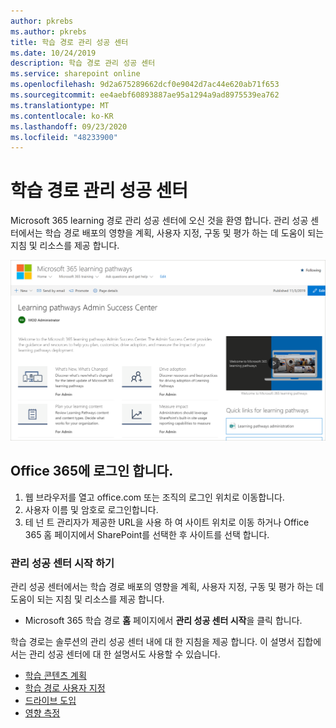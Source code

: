 ```yaml
---
author: pkrebs
ms.author: pkrebs
title: 학습 경로 관리 성공 센터
ms.date: 10/24/2019
description: 학습 경로 관리 성공 센터
ms.service: sharepoint online
ms.openlocfilehash: 9d2a675289662dcf0e9042d7ac44e620ab71f653
ms.sourcegitcommit: ee4aebf60893887ae95a1294a9ad8975539ea762
ms.translationtype: MT
ms.contentlocale: ko-KR
ms.lasthandoff: 09/23/2020
ms.locfileid: "48233900"
---
```

# <a name="learning-pathways-admin-success-center"></a>학습 경로 관리 성공 센터

Microsoft 365 learning 경로 관리 성공 센터에 오신 것을 환영 합니다. 관리 성공 센터에서는 학습 경로 배포의 영향을 계획, 사용자 지정, 구동 및 평가 하는 데 도움이 되는 지침 및 리소스를 제공 합니다.

![cg-successcenter.png](media/cg-successcenter.png)

## <a name="sign-in-to-office-365"></a>Office 365에 로그인 합니다. 

1.  웹 브라우저를 열고 office.com 또는 조직의 로그인 위치로 이동합니다. 
2.  사용자 이름 및 암호로 로그인합니다.
3.  테 넌 트 관리자가 제공한 URL을 사용 하 여 사이트 위치로 이동 하거나 Office 365 홈 페이지에서 SharePoint를 선택한 후 사이트를 선택 합니다. 

### <a name="get-started-with-the-admin-success-center"></a>관리 성공 센터 시작 하기

관리 성공 센터에서는 학습 경로 배포의 영향을 계획, 사용자 지정, 구동 및 평가 하는 데 도움이 되는 지침 및 리소스를 제공 합니다. 

- Microsoft 365 학습 경로 **홈** 페이지에서 **관리 성공 센터 시작**을 클릭 합니다.

학습 경로는 솔루션의 관리 성공 센터 내에 대 한 지침을 제공 합니다. 이 설명서 집합에서는 관리 성공 센터에 대 한 설명서도 사용할 수 있습니다. 

- [학습 콘텐츠 계획](custom_plancontent.md)
- [학습 경로 사용자 지정](custom_overview.md)
- [드라이브 도입](driveadoption.md)
- [영향 측정](custom_measureimpact.md)

